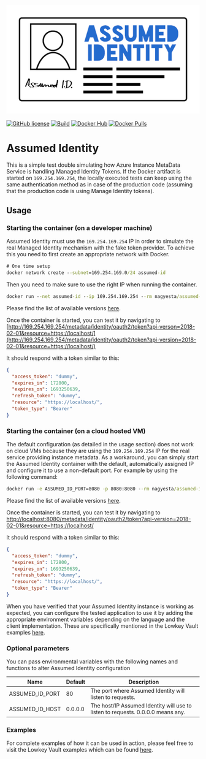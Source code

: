 ![AssumedIdentity](.github/assets/AssumedIdentity-Logo-512.png)

[![GitHub license](https://img.shields.io/github/license/nagyesta/assumed-identity?color=informational)](https://raw.githubusercontent.com/nagyesta/assumed-identity/main/LICENSE)
[![Build](https://img.shields.io/github/actions/workflow/status/nagyesta/assumed-identity/gradle-ci.yml?logo=github&branch=main)](https://github.com/nagyesta/assumed-identity/actions/workflows/gradle-ci.yml)
[![Docker Hub](https://img.shields.io/docker/v/nagyesta/assumed-identity?label=docker%20hub&logo=docker&sort=semver)](https://hub.docker.com/r/nagyesta/assumed-identity)
[![Docker Pulls](https://img.shields.io/docker/pulls/nagyesta/assumed-identity?logo=docker)](https://hub.docker.com/r/nagyesta/assumed-identity)

# Assumed Identity

This is a simple test double simulating how Azure Instance MetaData Service is handling Managed Identity Tokens.
If the Docker artifact is started on `169.254.169.254`, the locally executed tests can keep using the same
authentication method as in case of the production code (assuming that the production code is using Manage Identity
tokens).

## Usage

### Starting the container (on a developer machine)

Assumed Identity must use the `169.254.169.254` IP in order to simulate the real Managed Identity mechanism with the fake
token provider. To achieve this you need to first create an appropriate network with Docker.

```cmd
# One time setup
docker network create --subnet=169.254.169.0/24 assumed-id
```

Then you need to make sure to use the right IP when running the container.

```cmd
docker run --net assumed-id --ip 169.254.169.254 --rm nagyesta/assumed-identity:<version>
```

Please find the list of available versions [here](https://hub.docker.com/r/nagyesta/assumed-identity/tags).

Once the container is started, you can test it by navigating to
[http://169.254.169.254/metadata/identity/oauth2/token?api-verson=2018-02-01&resource=https://localhost/](http://169.254.169.254/metadata/identity/oauth2/token?api-version=2018-02-01&resource=https://localhost/)

It should respond with a token similar to this:

```json
{
  "access_token": "dummy",
  "expires_in": 172800,
  "expires_on": 1693250639,
  "refresh_token": "dummy",
  "resource": "https://localhost/",
  "token_type": "Bearer"
}
```

### Starting the container (on a cloud hosted VM)

The default configuration (as detailed in the usage section) does not work on cloud VMs because they are using the
`169.254.169.254` IP for the real service providing instance metadata. As a workaround, you can simply start the
Assumed Identity container with the default, automatically assigned IP and configure it to use a non-default port.
For example by using the following command:

```cmd
docker run -e ASSUMED_ID_PORT=8080 -p 8080:8080 --rm nagyesta/assumed-identity:<version>
```

Please find the list of available versions [here](https://hub.docker.com/r/nagyesta/assumed-identity/tags).

Once the container is started, you can test it by navigating to
[http://localhost:8080/metadata/identity/oauth2/token?api-version=2018-02-01&resource=https://localhost/](http://localhost:8080/metadata/identity/oauth2/token?api-version=2018-02-01&resource=https://localhost/)

It should respond with a token similar to this:

```json
{
  "access_token": "dummy",
  "expires_in": 172800,
  "expires_on": 1693250639,
  "refresh_token": "dummy",
  "resource": "https://localhost/",
  "token_type": "Bearer"
}
```

When you have verified that your Assumed Identity instance is working as expected, you can configure the tested
application to use it by adding the appropriate environment variables depending on the language and the client
implementation. These are specifically mentioned in the Lowkey Vault examples
[here](https://github.com/nagyesta/lowkey-vault#example-projects).

### Optional parameters

You can pass environmental variables with the following names and functions to alter Assumed Identity configuration

| Name            | Default | Description                                                                     |
| --------------- | ------- | ------------------------------------------------------------------------------- |
| ASSUMED_ID_PORT | 80      | The port where Assumed Identity will listen to requests.                        |
| ASSUMED_ID_HOST | 0.0.0.0 | The host/IP Assumed Identity will use to listen to requests. 0.0.0.0 means any. |

### Examples

For complete examples of how it can be used in action, please feel free to visit the Lowkey Vault examples which can
be found [here](https://github.com/nagyesta/lowkey-vault#example-projects).
